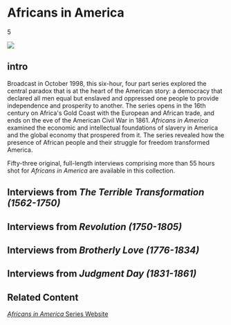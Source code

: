 # Africans in America

5

![](https://s3.amazonaws.com/openvault.wgbh.org/special_collections/africans_america/africans_america-q-50.jpg)

## intro

Broadcast in October 1998, this six-hour, four part series explored the central paradox that is at the heart of the American story:  a democracy that declared all men equal but enslaved and oppressed one people to provide independence and prosperity to another. The series opens in the 16th century on Africa's Gold Coast with the European and African trade, and ends on the eve 
of the American Civil War in 1861. *Africans in America* examined the economic and intellectual foundations of slavery 
in America and the global economy that prospered from it.  The series revealed how the presence of African people and 
their struggle for freedom transformed America.

Fifty-three original, full-length interviews comprising more than 55 hours shot for *Africans in America* are available in this collection. 

## Interviews from *The Terrible Transformation (1562-1750)*

[](http://localhost:3000/catalog?f[special_collection_tags][]=africans-america_interview_01)

## Interviews from *Revolution (1750-1805)*

[](http://localhost:3000/catalog?f[special_collection_tags][]=africans-america_interview_02)

## Interviews from *Brotherly Love (1776-1834)*

[](http://localhost:3000/catalog?f[special_collection_tags][]=africans-america_interview_03)

## Interviews from *Judgment Day (1831-1861)*

[](http://localhost:3000/catalog?f[special_collection_tags][]=africans-america_interview_04)

## Related Content

[*Africans in America* Series Website](http://www.pbs.org/wgbh/aia/home.html)

